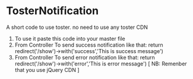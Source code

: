 # TosterNotification
A short code to use toster. no need to use any toster CDN
1. To use it paste this code into your master file
2. From Controller To send success notification like that:  return redirect('/show')->with('success','This is success message')
3. From Controller To send error notification like that:  return redirect('/show')->with('error','This is error message')
[ NB: Remenber that you use jQuery CDN ]
